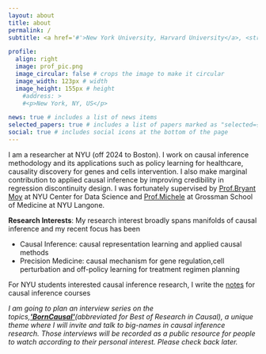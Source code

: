 ```yaml
---
layout: about
title: about
permalink: /
subtitle: <a href='#'>New York University, Harvard University</a>, <strong>Cambridge,MA</strong>

profile:
  align: right
  image: prof_pic.png
  image_circular: false # crops the image to make it circular
  image_width: 123px # width
  image_height: 155px # height
    #address: >
    #<p>New York, NY, US</p>

news: true # includes a list of news items
selected_papers: true # includes a list of papers marked as "selected={true}"
social: true # includes social icons at the bottom of the page
---
```


I am a researcher at NYU (off 2024 to Boston).  I work on causal inference methodology and its applications such as policy learning for healthcare, causality discovery for genes and cells intervention. I also make marginal contribution to applied causal inference by improving credibility in regression discontinuity design. I was fortunately supervised by <a href="https://bryantjmoy.com/">Prof.Bryant Moy</a> at NYU Center for Data Science and <a href="https://michelesantacatterina.github.io/">Prof.Michele</a> at Grossman School of Medicine at NYU Langone.

__Research Interests__: My research interest broadly spans manifolds of causal inference and my recent focus has been 

- Causal Inference: causal representation learning and applied causal methods
- Precision Medicine: causal mechanism for gene regulation,cell perturbation and off-policy learning for treatment regimen planning

For NYU students interested causal inference research, I write the [notes](https://jr5674.wixsite.com/mysite/causal-inference-course) for causal inference courses

_I am going to plan an interview series on the topics,[**'BornCausal'**](https://www.youtube.com/channel/UC1xuZ2oXQCDQWtZx1v7OIGw)(abbreviated for Best of Research in Causal), a unique theme where I will invite and talk to big-names in causal inference research. Those interviews will be recorded as a public resource for people to watch according to their personal interest. Please check back later._
